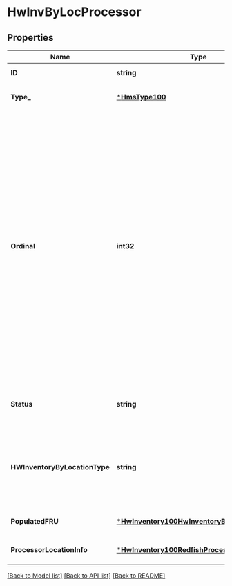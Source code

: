 # HwInvByLocProcessor

## Properties
Name | Type | Description | Notes
------------ | ------------- | ------------- | -------------
**ID** | **string** |  | [default to null]
**Type_** | [***HmsType100**](HMSType.1.0.0.md) |  | [optional] [default to null]
**Ordinal** | **int32** | This is the normalized (from zero) index of the component location (e.g. slot number) when there are more than one.  This should match the last number in the xname in most cases (e.g. Ordinal 0 for node x0c0s0b0n0).  Note that Redfish may use a different value or naming scheme, but this is passed through via the *LocationInfo for the type of component. | [optional] [default to null]
**Status** | **string** | Populated or Empty - whether location is populated. | [optional] [default to null]
**HWInventoryByLocationType** | **string** | This is used as a discriminator to determine the additional HMS-type specific subtype that is returned. | [default to null]
**PopulatedFRU** | [***HwInventory100HwInventoryByFru**](HWInventory.1.0.0_HWInventoryByFRU.md) |  | [optional] [default to null]
**ProcessorLocationInfo** | [***HwInventory100RedfishProcessorLocationInfo**](HWInventory.1.0.0_RedfishProcessorLocationInfo.md) |  | [optional] [default to null]

[[Back to Model list]](../README.md#documentation-for-models) [[Back to API list]](../README.md#documentation-for-api-endpoints) [[Back to README]](../README.md)

